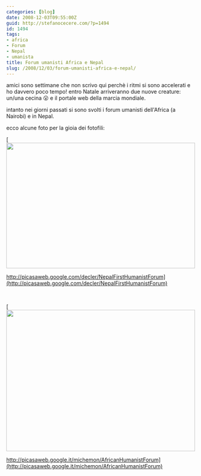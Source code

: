 ```yaml
---
categories: [blog]
date: 2008-12-03T09:55:00Z
guid: http://stefanocecere.com/?p=1494
id: 1494
tags:
- africa
- Forum
- Nepal
- umanista
title: Forum umanisti Africa e Nepal
slug: /2008/12/03/forum-umanisti-africa-e-nepal/
---
```


amici sono settimane che non scrivo qui perchè i ritmi si sono accelerati e ho davvero poco tempo! entro Natale arriveranno due nuove creature: un/una cecina 😮 e il portale web della marcia mondiale.

intanto nei giorni passati si sono svolti i forum umanisti dell'Africa (a Nairobi) e in Nepal.

ecco alcune foto per la gioia dei fotofili:

[<img class="aligncenter size-full wp-image-1495" title="dec_9068" src="http://stefanocecere.com/wp-content/uploads/sites/3/2008/12/dec_9068.jpg" alt="" width="500" height="332" srcset="http://stefanocecere.com/wp-content/uploads/sites/3/2008/12/dec_9068.jpg 500w, http://stefanocecere.com/wp-content/uploads/sites/3/2008/12/dec_9068-300x199.jpg 300w" sizes="(max-width: 500px) 100vw, 500px" />
  
http://picasaweb.google.com/decler/NepalFirstHumanistForum](http://picasaweb.google.com/decler/NepalFirstHumanistForum)

 

[<img class="aligncenter size-full wp-image-1496" title="pb280189" src="http://stefanocecere.com/wp-content/uploads/sites/3/2008/12/pb280189.jpg" alt="" width="500" height="374" srcset="http://stefanocecere.com/wp-content/uploads/sites/3/2008/12/pb280189.jpg 500w, http://stefanocecere.com/wp-content/uploads/sites/3/2008/12/pb280189-300x224.jpg 300w" sizes="(max-width: 500px) 100vw, 500px" />
  
http://picasaweb.google.it/michemon/AfricanHumanistForum](http://picasaweb.google.it/michemon/AfricanHumanistForum)